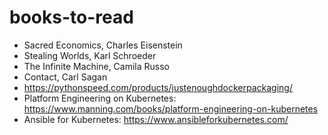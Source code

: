 # books-to-read

* Sacred Economics, Charles Eisenstein
* Stealing Worlds, Karl Schroeder
* The Infinite Machine, Camila Russo
* Contact, Carl Sagan
* https://pythonspeed.com/products/justenoughdockerpackaging/
* Platform Engineering on Kubernetes: https://www.manning.com/books/platform-engineering-on-kubernetes
* Ansible for Kubernetes: https://www.ansibleforkubernetes.com/
